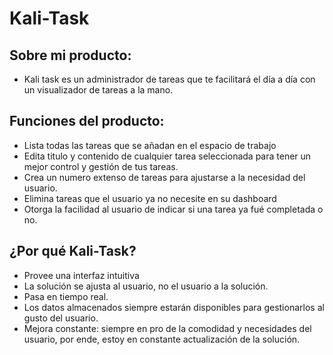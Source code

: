 # Kali-Task

## Sobre mi producto:

- Kali task es un administrador de tareas que te facilitará el día a día con un visualizador de tareas a la mano.

## Funciones del producto:

- Lista todas las tareas que se añadan en el espacio de trabajo
- Edita titulo y contenido de cualquier tarea seleccionada para tener un mejor control y gestión de tus tareas.
- Crea un numero extenso de tareas para ajustarse a la necesidad del usuario.
- Elimina tareas que el usuario ya no necesite en su dashboard
- Otorga la facilidad al usuario de indicar si una tarea ya fué completada o no.

## ¿Por qué Kali-Task?

- Provee una interfaz intuitiva
- La solución se ajusta al usuario, no el usuario a la solución.
- Pasa en tiempo real.
- Los datos almacenados siempre estarán disponibles para gestionarlos al gusto del usuario.
- Mejora constante: siempre en pro de la comodidad y necesidades del usuario, por ende, estoy en constante actualización de la solución.
